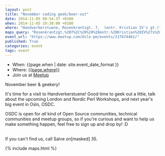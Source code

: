```yaml
---
layout: post
title: "November coding geek/beer-out"
date: 2014-11-05 00:54:37 +0100
when: 2014-11-05 19:30:00 +0100
where: "Handverkerstuene, Rosenkrantzgt. 7,  (entr. Kristian IV's gt.)"
maps_query: "Rosenkrantzgt.%207%2C%20%20%28entr.%20Kristian%20IV%27s%20gt.%29%2C%20Oslo%2C%20no"
event_url: "https://www.meetup.com/Oslo-pm/events/217674462/"
published: True
categories: event
tags: event
---
```


* When: {{page.when | date: site.event_date_format }}
* Where: [{{page.where}}]({{site.maps_url}}{{page.maps_query}})
* Join us at [Meetup]({{page.event_url}})

November beer &amp; geekery!

It&#39;s time for a visit to Handverkerstuene! Good time to geek out a little, talk about the upcoming London and Nordic Perl Workshops, and next year&#39;s big event in Oslo, OSDC.

OSDC is open for *all* kind of Open Source communities, technical communities and meetup groups, so if you&#39;re curious and want to help us make something happen, feel free to sign up and drop by! :D

<br>If you can&#39;t find us, call Salve on[masked] 35.

{% include maps.html %}